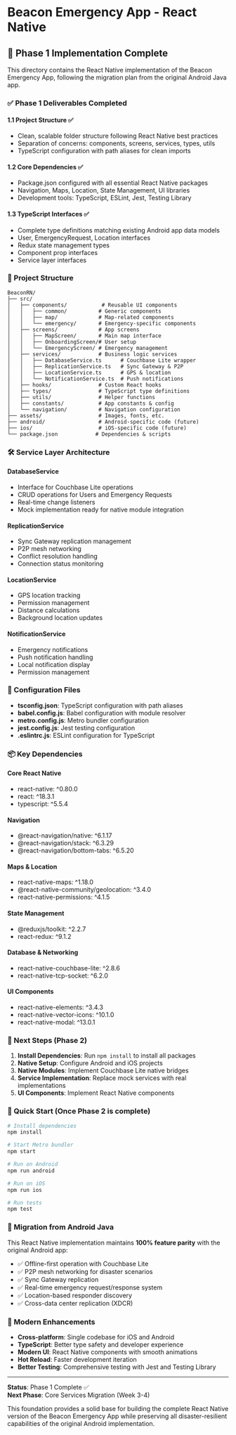 # Beacon Emergency App - React Native

## 🚀 Phase 1 Implementation Complete

This directory contains the React Native implementation of the Beacon Emergency App, following the migration plan from the original Android Java app.

### ✅ Phase 1 Deliverables Completed

#### 1.1 Project Structure ✅
- Clean, scalable folder structure following React Native best practices
- Separation of concerns: components, screens, services, types, utils
- TypeScript configuration with path aliases for clean imports

#### 1.2 Core Dependencies ✅
- Package.json configured with all essential React Native packages
- Navigation, Maps, Location, State Management, UI libraries
- Development tools: TypeScript, ESLint, Jest, Testing Library

#### 1.3 TypeScript Interfaces ✅
- Complete type definitions matching existing Android app data models
- User, EmergencyRequest, Location interfaces
- Redux state management types
- Component prop interfaces
- Service layer interfaces

### 📁 Project Structure

```
BeaconRN/
├── src/
│   ├── components/           # Reusable UI components
│   │   ├── common/          # Generic components
│   │   ├── map/             # Map-related components
│   │   └── emergency/       # Emergency-specific components
│   ├── screens/             # App screens
│   │   ├── MapScreen/       # Main map interface
│   │   ├── OnboardingScreen/# User setup
│   │   └── EmergencyScreen/ # Emergency management
│   ├── services/            # Business logic services
│   │   ├── DatabaseService.ts      # Couchbase Lite wrapper
│   │   ├── ReplicationService.ts   # Sync Gateway & P2P
│   │   ├── LocationService.ts      # GPS & location
│   │   └── NotificationService.ts  # Push notifications
│   ├── hooks/               # Custom React hooks
│   ├── types/               # TypeScript type definitions
│   ├── utils/               # Helper functions
│   ├── constants/           # App constants & config
│   └── navigation/          # Navigation configuration
├── assets/                  # Images, fonts, etc.
├── android/                 # Android-specific code (future)
├── ios/                     # iOS-specific code (future)
└── package.json            # Dependencies & scripts
```

### 🛠️ Service Layer Architecture

#### DatabaseService
- Interface for Couchbase Lite operations
- CRUD operations for Users and Emergency Requests
- Real-time change listeners
- Mock implementation ready for native module integration

#### ReplicationService  
- Sync Gateway replication management
- P2P mesh networking
- Conflict resolution handling
- Connection status monitoring

#### LocationService
- GPS location tracking
- Permission management
- Distance calculations
- Background location updates

#### NotificationService
- Emergency notifications
- Push notification handling
- Local notification display
- Permission management

### 🔧 Configuration Files

- **tsconfig.json**: TypeScript configuration with path aliases
- **babel.config.js**: Babel configuration with module resolver
- **metro.config.js**: Metro bundler configuration
- **jest.config.js**: Jest testing configuration
- **.eslintrc.js**: ESLint configuration for TypeScript

### 📦 Key Dependencies

#### Core React Native
- react-native: ^0.80.0
- react: ^18.3.1
- typescript: ^5.5.4

#### Navigation
- @react-navigation/native: ^6.1.17
- @react-navigation/stack: ^6.3.29
- @react-navigation/bottom-tabs: ^6.5.20

#### Maps & Location
- react-native-maps: ^1.18.0
- @react-native-community/geolocation: ^3.4.0
- react-native-permissions: ^4.1.5

#### State Management
- @reduxjs/toolkit: ^2.2.7
- react-redux: ^9.1.2

#### Database & Networking
- react-native-couchbase-lite: ^2.8.6
- react-native-tcp-socket: ^6.2.0

#### UI Components
- react-native-elements: ^3.4.3
- react-native-vector-icons: ^10.1.0
- react-native-modal: ^13.0.1

### 🎯 Next Steps (Phase 2)

1. **Install Dependencies**: Run `npm install` to install all packages
2. **Native Setup**: Configure Android and iOS projects
3. **Native Modules**: Implement Couchbase Lite native bridges
4. **Service Implementation**: Replace mock services with real implementations
5. **UI Components**: Implement React Native components

### 🚀 Quick Start (Once Phase 2 is complete)

```bash
# Install dependencies
npm install

# Start Metro bundler
npm start

# Run on Android
npm run android

# Run on iOS
npm run ios

# Run tests
npm test
```

### 🔄 Migration from Android Java

This React Native implementation maintains **100% feature parity** with the original Android app:

- ✅ Offline-first operation with Couchbase Lite
- ✅ P2P mesh networking for disaster scenarios
- ✅ Sync Gateway replication
- ✅ Real-time emergency request/response system
- ✅ Location-based responder discovery
- ✅ Cross-data center replication (XDCR)

### 🎨 Modern Enhancements

- **Cross-platform**: Single codebase for iOS and Android
- **TypeScript**: Better type safety and developer experience
- **Modern UI**: React Native components with smooth animations
- **Hot Reload**: Faster development iteration
- **Better Testing**: Comprehensive testing with Jest and Testing Library

---

**Status**: Phase 1 Complete ✅  
**Next Phase**: Core Services Migration (Week 3-4)

This foundation provides a solid base for building the complete React Native version of the Beacon Emergency App while preserving all disaster-resilient capabilities of the original Android implementation.
